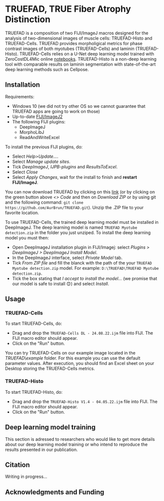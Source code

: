 # TRUEFAD, TRUE Fiber Atrophy Distinction

TRUEFAD is a composition of two FIJI/ImageJ macros designed for the analysis of two-dimensional images of muscle cells: TRUEFAD-Histo and TRUEFAD-Cells. TRUEFAD provides morpholigical metrics for phase contrast images of both myotubes (TRUEFAD-Cells) and laminin (TRUEFAD-Histo). TRUEFAD-Cells relies on a U-Net deep learning model trained with ZeroCostDL4Mic online [notebooks](https://github.com/HenriquesLab/ZeroCostDL4Mic/wiki). TRUEFAD-Histo is a non-deep learning tool with comparable results on laminin segmentation with state-of-the-art deep learning methods such as Cellpose.

## Installation

Requirements:
- Windows 10 (we did not try other OS so we cannot guarantee that TRUEFAD apps are going to work on those)
- Up-to-date [FIJI/ImageJ2](https://imagej.net/software/fiji/downloads)
- The following FIJI plugins:
  - DeepImageJ
  - MorphoLibJ
  - ReadAndWriteExcel 
  
To install the previous FIJI plugins, do:
- Select *Help>Update...*.
- Select *Manage update sites*.
- Tick *DeepImageJ*, *IJPB-plugins* and *ResultsToExcel*.
- Select *Close*
- Select *Apply Changes*, wait for the install to finish and **restart FIJI/ImageJ**.

You can now download TRUEFAD by clicking on this [link](https://github.com/AurBrun/TRUEFAD/archive/refs/heads/main.zip) (or by clicking on the green button above *<> Code* and then on *Download ZIP* or by using git and the following command: `git clone https://github.com/AurBrun/TRUEFAD.git`). Unzip the .ZIP file to your favorite location.

To use TRUEFAD-Cells, the trained deep learning model must be installed in DeepImageJ. The deep learning model is named `TRUEFAD Myotube detection.zip` in the folder you just unziped. To install the deep learning model you must then:
- Open DeepImageJ installation plugin in FIJI/Imagej: select *Plugins > DeepImageJ > DeepImageJ Install Model*.
- In the DeepImageJ interface, select *Private Model* tab.
- Tick *From ZIP file* and fill the blanck with the path of the your `TRUEFAD Myotube detection.zip` model. For example: `D:\TRUEFAD\TRUEFAD Myotube detection.zip`.
- Tick the box stating that *I accept to install the model...* (we promise that our model is safe to install :blush:) and select *Install*.

## Usage

### TRUEFAD-Cells

To start TRUEFAD-Cells, do:
- Drag and drop the `TRUEFAD-Cells DL - 24.08.22.ijm` file into FIJI. The FIJI macro editor should appear. 
- Click on the "Run" button. 

You can try TRUEFAD-Cells on our example image located in the *TRUEFAD\example* folder. For this example you can use the default parameter values. After execution, you should find an Excel sheet on your Desktop storing the TRUEFAD-Cells metrics. 

### TRUEFAD-Histo

To start TRUEFAD-Histo, do:
- Drag and drop the `TRUEFAD-Histo V1.4 - 04.05.22.ijm` file into FIJI. The FIJI macro editor should appear. 
- Click on the "Run" button. 

## Deep learning model training

This section is adressed to researchers who would like to get more details about our deep learning model training or who intend to reproduce the results presented in our publication.

## Citation 

Writing in progress...

## Acknowledgments and Funding
